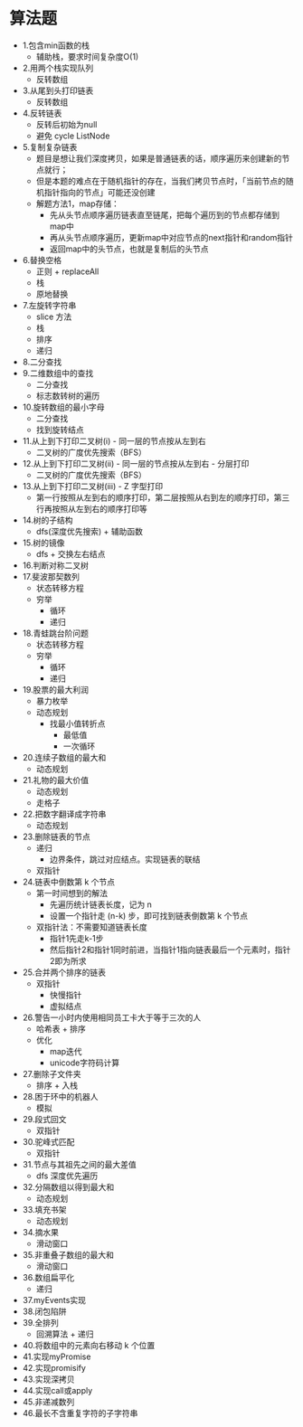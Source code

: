# 算法题

- 1.包含min函数的栈
  - 辅助栈，要求时间复杂度O(1)
- 2.用两个栈实现队列
  - 反转数组
- 3.从尾到头打印链表
  - 反转数组
- 4.反转链表
  - 反转后初始为null
  - 避免 cycle ListNode
- 5.复制复杂链表
  - 题目是想让我们深度拷贝，如果是普通链表的话，顺序遍历来创建新的节点就行；
  - 但是本题的难点在于随机指针的存在，当我们拷贝节点时，「当前节点的随机指针指向的节点」可能还没创建
  - 解题方法1，map存储：
    - 先从头节点顺序遍历链表直至链尾，把每个遍历到的节点都存储到map中
    - 再从头节点顺序遍历，更新map中对应节点的next指针和random指针
    - 返回map中的头节点，也就是复制后的头节点
- 6.替换空格
  - 正则 + replaceAll
  - 栈
  - 原地替换
- 7.左旋转字符串
  - slice 方法
  - 栈
  - 排序
  - 递归
- 8.二分查找
- 9.二维数组中的查找
  - 二分查找
  - 标志数转树的遍历
- 10.旋转数组的最小字母
  - 二分查找
  - 找到旋转结点
- 11.从上到下打印二叉树(i) - 同一层的节点按从左到右
  - 二叉树的广度优先搜索（BFS）
- 12.从上到下打印二叉树(ii) - 同一层的节点按从左到右 - 分层打印
  - 二叉树的广度优先搜索（BFS）
- 13.从上到下打印二叉树(iii) - Z 字型打印
  - 第一行按照从左到右的顺序打印，第二层按照从右到左的顺序打印，第三行再按照从左到右的顺序打印等
- 14.树的子结构
  - dfs(深度优先搜索) + 辅助函数
- 15.树的镜像
  - dfs + 交换左右结点
- 16.判断对称二叉树
- 17.斐波那契数列
  - 状态转移方程
  - 穷举
    - 循环
    - 递归
- 18.青蛙跳台阶问题
  - 状态转移方程
  - 穷举
    - 循环
    - 递归
- 19.股票的最大利润
  - 暴力枚举
  - 动态规划
    - 找最小值转折点
      - 最低值
      - 一次循环
- 20.连续子数组的最大和
  - 动态规划
- 21.礼物的最大价值
  - 动态规划
  - 走格子
- 22.把数字翻译成字符串
  - 动态规划
- 23.删除链表的节点
  - 递归
    - 边界条件，跳过对应结点。实现链表的联结
  - 双指针
- 24.链表中倒数第 k 个节点
  - 第一时间想到的解法
    - 先遍历统计链表长度，记为 n
    - 设置一个指针走 (n-k) 步，即可找到链表倒数第 k 个节点
  - 双指针法：不需要知道链表长度
    - 指针1先走k-1步
    - 然后指针2和指针1同时前进，当指针1指向链表最后一个元素时，指针2即为所求
- 25.合并两个排序的链表
  - 双指针
    - 快慢指针
    - 虚拟结点
- 26.警告一小时内使用相同员工卡大于等于三次的人
  - 哈希表 + 排序
  - 优化
    - map迭代
    - unicode字符码计算
- 27.删除子文件夹
  - 排序 + 入栈
- 28.困于环中的机器人
  - 模拟
- 29.段式回文
  - 双指针
- 30.驼峰式匹配
  - 双指针
- 31.节点与其祖先之间的最大差值
  - dfs 深度优先遍历
- 32.分隔数组以得到最大和
  - 动态规划
- 33.填充书架
  - 动态规划
- 34.摘水果
  - 滑动窗口
- 35.非重叠子数组的最大和
  - 滑动窗口
- 36.数组扁平化
  - 递归
- 37.myEvents实现
- 38.闭包陷阱
- 39.全排列
  - 回溯算法 + 递归
- 40.将数组中的元素向右移动 k 个位置
- 41.实现myPromise
- 42.实现promisify
- 43.实现深拷贝
- 44.实现call或apply
- 45.非递减数列
- 46.最长不含重复字符的子字符串